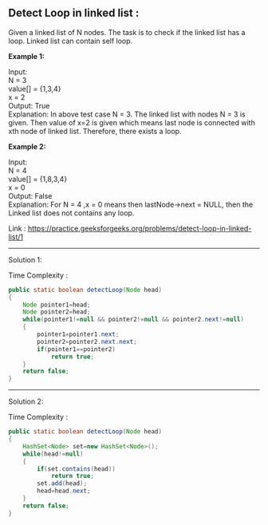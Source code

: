 <h2>Detect Loop in linked list :</h2>
Given a linked list of N nodes. The task is to check if the linked list has a loop. Linked list can contain self loop.

**Example 1:**

Input: <br/>
N = 3<br/>
value[] = {1,3,4}<br/>
x = 2<br/>
Output: True<br/>
Explanation: In above test case N = 3. The linked list with nodes N = 3 is given. Then value of x=2 is given which means last node is connected with xth
node of linked list. Therefore, there exists a loop.

**Example 2:**

Input:<br/>
N = 4<br/>
value[] = {1,8,3,4} <br/>
x = 0<br/>
Output: False<br/>
Explanation: For N = 4 ,x = 0 means then lastNode->next = NULL, then the Linked list does not contains any loop.

Link : https://practice.geeksforgeeks.org/problems/detect-loop-in-linked-list/1


--------------------------------------------------------------------------------------------------------------------------------------------------------------


Solution 1:

Time Complexity : 

```java
public static boolean detectLoop(Node head)
{
    Node pointer1=head;
    Node pointer2=head;
    while(pointer1!=null && pointer2!=null && pointer2.next!=null)
    {
        pointer1=pointer1.next;
        pointer2=pointer2.next.next;
        if(pointer1==pointer2)
            return true;
    }
    return false;
}
```

--------------------------------------------------------------------------------------------------------------------------------------------------------------


Solution 2:

Time Complexity : 

```java
public static boolean detectLoop(Node head)
{
    HashSet<Node> set=new HashSet<Node>();
    while(head!=null)
    {
        if(set.contains(head))
            return true;
        set.add(head);
        head=head.next;
    }
    return false;
}
```




